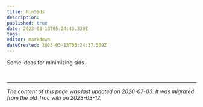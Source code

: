 ```yaml
---
title: MinSids
description: 
published: true
date: 2023-03-13T05:24:43.330Z
tags: 
editor: markdown
dateCreated: 2023-03-13T05:24:37.309Z
---
```


 Some ideas for minimizing sids. 
 
 
 &nbsp;
&nbsp;
&nbsp;

---

*The content of this page was last updated on 2020-07-03. It was migrated from the old Trac wiki on 2023-03-12.*